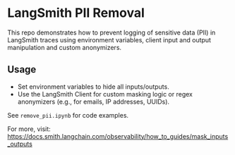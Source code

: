 # LangSmith PII Removal

This repo demonstrates how to prevent logging of sensitive data (PII) in LangSmith traces using environment variables, client input and output manipulation and custom anonymizers.

## Usage
- Set environment variables to hide all inputs/outputs.
- Use the LangSmith Client for custom masking logic or regex anonymizers (e.g., for emails, IP addresses, UUIDs).

See `remove_pii.ipynb` for code examples.

For more, visit: https://docs.smith.langchain.com/observability/how_to_guides/mask_inputs_outputs
